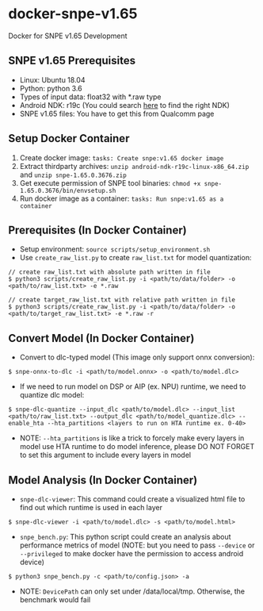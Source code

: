 # docker-snpe-v1.65
Docker for SNPE v1.65 Development

## SNPE v1.65 Prerequisites
+ Linux: Ubuntu 18.04
+ Python: python 3.6
+ Types of input data: float32 with *.raw type
+ Android NDK: r19c (You could search [here](https://github.com/android/ndk/wiki/Unsupported-Downloads) to find the right NDK)
+ SNPE v1.65 files: You have to get this from Qualcomm page

## Setup Docker Container
1. Create docker image: `tasks: Create snpe:v1.65 docker image`
2. Extract thirdparty archives: `unzip android-ndk-r19c-linux-x86_64.zip` and `unzip snpe-1.65.0.3676.zip`
3. Get execute permission of SNPE tool binaries: `chmod +x snpe-1.65.0.3676/bin/envsetup.sh`
4. Run docker image as a container: `tasks: Run snpe:v1.65 as a container`

## Prerequisites (In Docker Container)
+ Setup environment: `source scripts/setup_environment.sh`
+ Use `create_raw_list.py` to create `raw_list.txt` for model quantization:
```
// create raw_list.txt with absolute path written in file
$ python3 scripts/create_raw_list.py -i <path/to/data/folder> -o <path/to/raw_list.txt> -e *.raw

// create target_raw_list.txt with relative path written in file
$ python3 scripts/create_raw_list.py -i <path/to/data/folder> -o <path/to/target_raw_list.txt> -e *.raw -r
```

## Convert Model (In Docker Container)
+ Convert to dlc-typed model (This image only support onnx conversion):
```
$ snpe-onnx-to-dlc -i <path/to/model.onnx> -o <path/to/model.dlc>
```
+ If we need to run model on DSP or AIP (ex. NPU) runtime, we need to quantize dlc model:
```
$ snpe-dlc-quantize --input_dlc <path/to/model.dlc> --input_list <path/to/raw_list.txt> --output_dlc <path/to/model_quantize.dlc> --enable_hta --hta_partitions <layers to run on HTA runtime ex. 0-40>
```
+ NOTE: `--hta_partitions` is like a trick to forcely make every layers in model use HTA runtime to do model inference, please DO NOT FORGET to set this argument to include every layers in model


## Model Analysis (In Docker Container)
+ `snpe-dlc-viewer`: This command could create a visualized html file to find out which runtime is used in each layer
```
$ snpe-dlc-viewer -i <path/to/model.dlc> -s <path/to/model.html>
```
+ `snpe_bench.py`: This python script could create an analysis about performance metrics of model (NOTE: but you need to pass `--device` or `--privileged` to make docker have the permission to access android device)
```
$ python3 snpe_bench.py -c <path/to/config.json> -a
```
* NOTE: `DevicePath` can only set under /data/local/tmp. Otherwise, the benchmark would fail